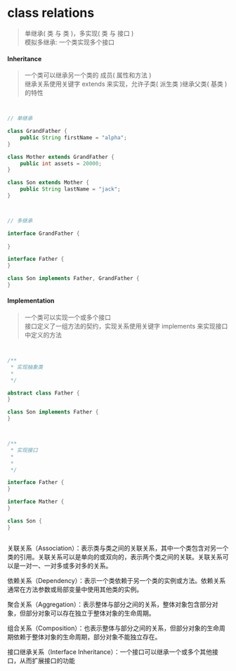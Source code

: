 # class relations

> 单继承( 类 与 类 )，多实现( 类 与 接口 ) \
> 模拟多继承: 一个类实现多个接口

#### Inheritance

> 一个类可以继承另一个类的 成员( 属性和方法 ) \
> 继承关系使用关键字 extends 来实现，允许子类( 派生类 )继承父类( 基类 )的特性

```java


// 单继承

class GrandFather {
    public String firstName = "alpha";
}

class Mother extends GrandFather {
    public int assets = 20000;
}

class Son extends Mother {
    public String lastName = "jack";
}


```

```java


// 多继承

interface GrandFather {
    
}

interface Father {
}

class Son implements Father, GrandFather {
}


```

#### Implementation

> 一个类可以实现一个或多个接口 \
> 接口定义了一组方法的契约，实现关系使用关键字 implements 来实现接口中定义的方法

```java


/**
 * 实现抽象类
 * 
 */

abstract class Father {
}

class Son implements Father {
}


```

```java


/**
 * 实现接口
 * 
 * 
 */

interface Father {
}

interface Mather {
}

class Son {
}



```

关联关系（Association）：表示类与类之间的关联关系，其中一个类包含对另一个类的引用。关联关系可以是单向的或双向的，表示两个类之间的关联。关联关系可以是一对一、一对多或多对多的关系。

依赖关系（Dependency）：表示一个类依赖于另一个类的实例或方法。依赖关系通常在方法参数或局部变量中使用其他类的实例。

聚合关系（Aggregation）：表示整体与部分之间的关系，整体对象包含部分对象，但部分对象可以存在独立于整体对象的生命周期。

组合关系（Composition）：也表示整体与部分之间的关系，但部分对象的生命周期依赖于整体对象的生命周期，部分对象不能独立存在。

接口继承关系（Interface Inheritance）：一个接口可以继承一个或多个其他接口，从而扩展接口的功能